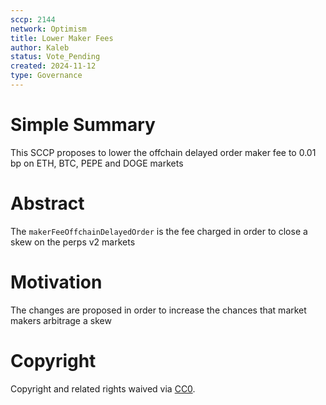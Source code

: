 ```yaml
---
sccp: 2144
network: Optimism
title: Lower Maker Fees
author: Kaleb
status: Vote_Pending
created: 2024-11-12
type: Governance
---
```


# Simple Summary

This SCCP proposes to lower the offchain delayed order maker fee to 0.01 bp on ETH, BTC, PEPE and DOGE markets

# Abstract

The `makerFeeOffchainDelayedOrder` is the fee charged in order to close a skew on the perps v2 markets


# Motivation

The changes are proposed in order to increase the chances that market makers arbitrage a skew


# Copyright

Copyright and related rights waived via [CC0](https://creativecommons.org/publicdomain/zero/1.0/).


